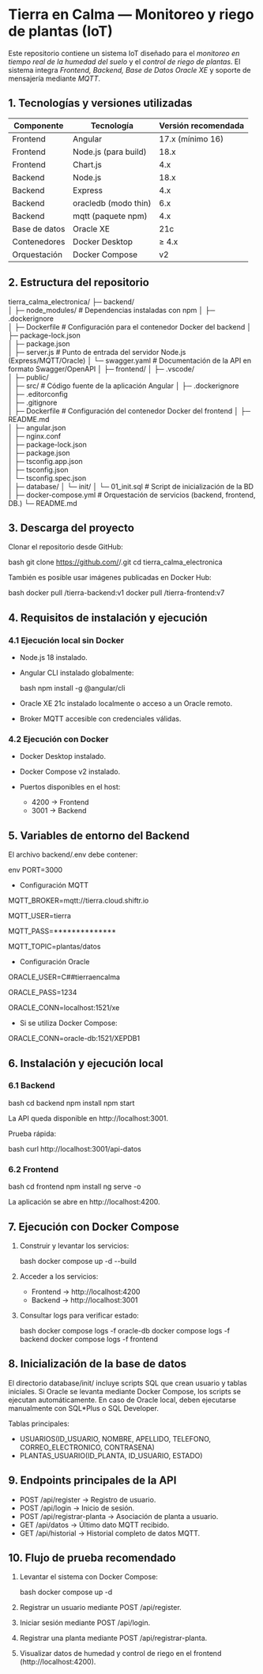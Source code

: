 # Tierra en Calma — Monitoreo y riego de plantas (IoT)
Este repositorio contiene un sistema IoT diseñado para el *monitoreo en tiempo real de la humedad del suelo* y el *control de riego de plantas*.
El sistema integra *Frontend, Backend, Base de Datos Oracle XE* y soporte de mensajería mediante *MQTT*.

## 1. Tecnologías y versiones utilizadas

| Componente    | Tecnología           | Versión recomendada |
| ------------- | -------------------- | ------------------- |
| Frontend      | Angular              | 17.x (mínimo 16)    |
| Frontend      | Node.js (para build) | 18.x                |
| Frontend      | Chart.js             | 4.x                 |
| Backend       | Node.js              | 18.x                |
| Backend       | Express              | 4.x                 |
| Backend       | oracledb (modo thin) | 6.x                 |
| Backend       | mqtt (paquete npm)   | 4.x                 |
| Base de datos | Oracle XE            | 21c                 |
| Contenedores  | Docker Desktop       | ≥ 4.x               |
| Orquestación  | Docker Compose       | v2                  |

## 2. Estructura del repositorio

tierra_calma_electronica/
├─ backend/    
│  ├─ node_modules/           # Dependencias instaladas con npm
│  ├─ .dockerignore         
│  ├─ Dockerfile              # Configuración para el contenedor Docker del backend
│  ├─ package-lock.json   
│  ├─ package.json         
│  ├─ server.js               # Punto de entrada del servidor Node.js (Express/MQTT/Oracle)
│  └─ swagger.yaml            # Documentación de la API en formato Swagger/OpenAPI
│
├─ frontend/ 
│  ├─ .vscode/              
│  ├─ public/                 
│  ├─ src/                    # Código fuente de la aplicación Angular
│  ├─ .dockerignore          
│  ├─ .editorconfig         
│  ├─ .gitignore            
│  ├─ Dockerfile              # Configuración del contenedor Docker del frontend
│  ├─ README.md             
│  ├─ angular.json        
│  ├─ nginx.conf           
│  ├─ package-lock.json       
│  ├─ package.json           
│  ├─ tsconfig.app.json       
│  ├─ tsconfig.json          
│  └─ tsconfig.spec.json    
│
├─ database/
│  └─ init/
│     └─ 01_init.sql          # Script de inicialización de la BD
│
├─ docker-compose.yml         # Orquestación de servicios (backend, frontend, DB.)
└─ README.md              


## 3. Descarga del proyecto

Clonar el repositorio desde GitHub:

bash
git clone https://github.com/<usuario>/<repositorio>.git
cd tierra_calma_electronica

También es posible usar imágenes publicadas en Docker Hub:

bash
docker pull <usuario>/tierra-backend:v1
docker pull <usuario>/tierra-frontend:v7

## 4. Requisitos de instalación y ejecución

### 4.1 Ejecución local sin Docker

* Node.js 18 instalado.
* Angular CLI instalado globalmente:

  bash
  npm install -g @angular/cli
  
* Oracle XE 21c instalado localmente o acceso a un Oracle remoto.
* Broker MQTT accesible con credenciales válidas.

### 4.2 Ejecución con Docker

* Docker Desktop instalado.
* Docker Compose v2 instalado.
* Puertos disponibles en el host:

  * 4200 → Frontend
  * 3001 → Backend

## 5. Variables de entorno del Backend

El archivo backend/.env debe contener:

env
PORT=3000

* Configuración MQTT

MQTT_BROKER=mqtt://tierra.cloud.shiftr.io

MQTT_USER=tierra

MQTT_PASS=**************

MQTT_TOPIC=plantas/datos

* Configuración Oracle

ORACLE_USER=C##tierraencalma

ORACLE_PASS=1234

ORACLE_CONN=localhost:1521/xe

* Si se utiliza Docker Compose:

ORACLE_CONN=oracle-db:1521/XEPDB1

## 6. Instalación y ejecución local

### 6.1 Backend

bash
cd backend
npm install
npm start

La API queda disponible en http://localhost:3001.

Prueba rápida:

bash
curl http://localhost:3001/api-datos

### 6.2 Frontend

bash
cd frontend
npm install
ng serve -o

La aplicación se abre en http://localhost:4200.

## 7. Ejecución con Docker Compose

1. Construir y levantar los servicios:

   bash
   docker compose up -d --build
   
2. Acceder a los servicios:

   * Frontend → http://localhost:4200
   * Backend → http://localhost:3001

3. Consultar logs para verificar estado:

   bash
   docker compose logs -f oracle-db
   docker compose logs -f backend
   docker compose logs -f frontend

## 8. Inicialización de la base de datos

El directorio database/init/ incluye scripts SQL que crean usuario y tablas iniciales.
Si Oracle se levanta mediante Docker Compose, los scripts se ejecutan automáticamente.
En caso de Oracle local, deben ejecutarse manualmente con SQL*Plus o SQL Developer.

Tablas principales:

* USUARIOS(ID_USUARIO, NOMBRE, APELLIDO, TELEFONO, CORREO_ELECTRONICO, CONTRASENA)
* PLANTAS_USUARIO(ID_PLANTA, ID_USUARIO, ESTADO)

## 9. Endpoints principales de la API

* POST /api/register → Registro de usuario.
* POST /api/login → Inicio de sesión.
* POST /api/registrar-planta → Asociación de planta a usuario.
* GET /api/datos → Último dato MQTT recibido.
* GET /api/historial → Historial completo de datos MQTT.

## 10. Flujo de prueba recomendado

1. Levantar el sistema con Docker Compose:

   bash
   docker compose up -d
   
2. Registrar un usuario mediante POST /api/register.
3. Iniciar sesión mediante POST /api/login.
4. Registrar una planta mediante POST /api/registrar-planta.
5. Visualizar datos de humedad y control de riego en el frontend (http://localhost:4200).








